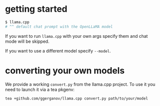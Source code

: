 # getting started

```sh
$ llama.cpp
# ^^ default chat prompt with the OpenLLaMA model
```

If you want to run `llama.cpp` with your own args specify them and chat mode
will be skipped.

If you want to use a different model specify `--model`.

# converting your own models

We provide a working `convert.py` from the llama.cpp project. To use it you
need to launch it via a tea pkgenv:

```sh
tea +github.com/ggerganov/llama.cpp convert.py path/to/your/model
```
